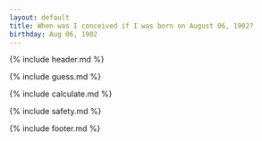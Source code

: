 ```yaml
---
layout: default
title: When was I conceived if I was born on August 06, 1902?
birthday: Aug 06, 1902
---
```


{% include header.md %}

{% include guess.md %}

{% include calculate.md %}

{% include safety.md %}

{% include footer.md %}



